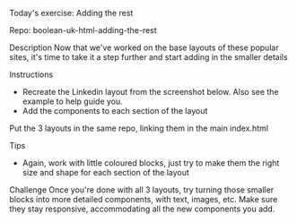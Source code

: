 Today's exercise: Adding the rest

Repo: boolean-uk-html-adding-the-rest

Description
Now that we've worked on the base layouts of these popular sites, it's time to take it a step further and start adding in the smaller details

Instructions
- Recreate the Linkedin layout from the screenshot below. Also see the example to help guide you.
- Add the components to each section of the layout

Put the 3 layouts in the same repo, linking them in the main index.html

Tips
- Again, work with little coloured blocks, just try to make them the right size and shape for each section of the layout

Challenge
Once you're done with all 3 layouts, try turning those smaller blocks into more detailed components, with text, images, etc. 
Make sure they stay responsive, accommodating all the new components you add.
